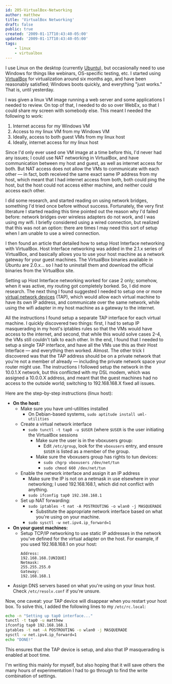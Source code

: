 ```yaml
---
id: 205-VirtualBox-Networking
author: matthew
title: 'VirtualBox Networking'
draft: false
public: true
created: '2009-01-17T10:43:40-05:00'
updated: '2009-01-17T10:43:40-05:00'
tags:
    - linux
    - virtualbox
---
```

I use Linux on the desktop (currently [Ubuntu](http://www.ubuntu.com/)), but
occasionally need to use Windows for things like webinars, OS-specific testing,
etc. I started using [VirtualBox](http://virtualbox.org/) for virtualization
around six months ago, and have been reasonably satisfied; Windows boots
quickly, and everything "just works." That is, until yesterday.

I was given a linux VM image running a web server and some applications I needed to review. On top of that, I needed to do so over WebEx, so that I could share my screen with somebody else. This meant I needed the following to work:

1. Internet access for my Windows VM
2. Access to my linux VM from my Windows VM
3. Ideally, access to both guest VMs from my linux host
4. Ideally, internet access for my linux host

<!--- EXTENDED -->

Since I'd only ever used one VM image at a time before this, I'd never had any
issues; I could use NAT networking in VirtualBox, and have communication
between my host and guest, as well as internet access for both. But NAT access
does not allow the VMs to communicate with each other — in fact, both received
the same exact same IP address from my host, which meant that I had internet
access from both, both could ping the host, but the host could not access
either machine, and neither could access each other.

I did some research, and started reading on using network bridges, something
I'd tried once before without success. Fortunately, the very first literature I
started reading this time pointed out the reason why I'd failed before: network
bridges over wireless adapters do not work, and I was using my wifi. I briefly
considered using a wired connection, but realized that this was not an option:
there are times I may need this sort of setup when I am unable to use a wired
connection.

I then found an article that detailed how to setup Host Interface networking
with VirtualBox. Host Interface networking was added in the 2.1.x series of
VirtualBox, and basically allows you to use your host machine as a network
gateway for your guest machines. The VirtualBox binaries available in Ubuntu
are 2.0.x… so I had to uninstall them and download the official binaries from
the VirtualBox site.

Setting up Host Interface networking worked for case 2 only; somehow, when it
was active, my routing got completely borked. So, I did more research. The next
thing I found suggested I needed to setup one or more [virtual network devices](http://vtun.sourceforge.net/tun/faq.html)
(TAP), which would allow each virtual machine to have its own IP address, and
communicate over the same network, while using the wifi adapter in my host
machine as a gateway to the internet.

All the instructions I found setup a separate TAP interface for each virtual
machine. I quickly discovered two things: first, I had to setup IP masquerading
in my host's iptables rules so that the VMs would have access to the internet,
and second, that while this would solve cases 2-4, the VMs still couldn't talk
to each other. In the end, I found that I needed to setup a single TAP
interface, and have all the VMs use this as their Host Interface — and
everything then worked. Almost. The other trick I discovered was that the TAP
address should be on a private network that you're not a member of already —
including the private network space your router might use. The instructions I
followed setup the network in the 10.0.1.X network, but this conflicted with my
DSL modem, which was assigned a 10.0.0.X address, and meant that the guest
machines had no access to the outside world; switching to 192.168.168.X fixed
all issues.

Here are the step-by-step instructions (linux host):

- **On the host:**
  - Make sure you have uml-utilities installed
    - On Debian-based systems, `sudo aptitude install uml-utilities`
  - Create a virtual network interface
    - `sudo tunctl -t tap0 -u $USER` (where `$USER` is the user initiating the VirtualBox sessions
      - Make sure the user is in the vboxusers group:
        - Edit `/etc/group`, look for the `vboxusers` entry, and ensure `$USER` is listed as a member of the group.
      - Make sure the vboxusers group has rights to tun devices:
        - `sudo chgrp vboxusers /dev/net/tun`
        - `sudo chmod 660 /dev/net/tun`
  - Enable the network interface and assign it an IP address
    - Make sure the IP is not on a netmask in use elsewhere in your networking; I used 192.168.168.1, which did not conflict with anything.
    - `sudo ifconfig tap0 192.168.168.1`
  - Set up NAT forwarding:
    - `sudo iptables -t nat -A POSTROUTING -o wlan0 -j MASQUERADE`
      - Substitute the appropriate network interface based on what you're using on your machine.
    - `sudo sysctl -w net.ipv4.ip_forward=1`
- **On your guest machines:**
  - Setup TCP/IP networking to use static IP addresses in the network you've defined for the virtual adapter on the host. For example, if you used 192.168.168.1 on your host:
    ```
    Address:
    192.168.168.[UNIQUE]
    Netmask:
    255.255.255.0
    Gateway:
    192.168.168.1
    ```
- Assign DNS servers based on what you're using on your linux host. Check `/etc/resolv.conf` if you're unsure.

Now, one caveat: your TAP device will disappear when you restart your host box. To solve this, I added the following lines to my `/etc/rc.local`:

```bash
echo -n "Setting up tap0 interface..."
tunctl -t tap0 -u matthew
ifconfig tap0 192.168.168.1
iptables -t nat -A POSTROUTING -o wlan0 -j MASQUERADE
sysctl -w net.ipv4.ip_forward=1
echo "DONE!"
```

This ensures that the TAP device is setup, and also that IP masquerading is enabled at boot time.

I'm writing this mainly for myself, but also hoping that it will save others the many hours of experimentation I had to go through to find the write combination of settings.
